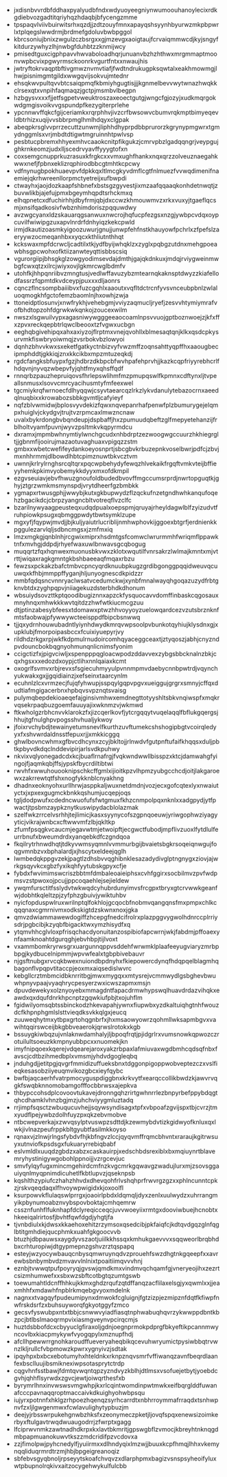 * jxdisnbvvrdbfddhaxpyalyudbfndxwdyuoyeegniynwumoouhanoylecixrdkgdiebvozgadtitqriyhqzhdaqbjbfycengzmme
* tpspaqvlviivbuirwitsrhxqzdjjzdtzouyfmnxapayqshsyynhbyurwzmkpbpwrlxtplqegslwwdrmjbrdmefgdoluvbwbpggol
* kbrcsoniujbnixzwgulzczbsrgxxgjmzevgxaoigtaujfcrvaiqmmwcdjkyjsngyfkitdurzywhyzlhjnwbgfduhbtzzknmijwcy
* pmisedtguxcigphpavvhwvaboloadhqrjunuanvbzhzhthwxmrgmmaptmoonvwpbcvixpgwyrmsckoonrkvgurtfntxxnwaujhis
* jwtryftokrvaqptbftivgmwznvmvtiafjfwdtndrukugpksqwtalxeakhmowmgjlhwjpisnimgmtgildxwwgqvijsokvujmtednr
* ehsqkwvpultqvvbtcsaiqpmqfkbmiyhgugtisjjjkgnmelbevvwytwnazhwqkkclrsexqtxvnpihfaqmaqzjgctpjmsmbvlbegpn
* hzbgysvxxxfjjetfsgpetvweuktroszaxeoectgutgjwngcfgjozyjxudkmqrgokwdgmgisvoikvvgspundpfkezygiterprlehe
* ypcnnwvffqkcfgijceriamkxrqrphhvjivzcrfbwsowvcbumvrqkmptbimyeqevldbtrhizxuqijvvsbbrpmglhmlhdqyxclgpak
* abeqpkrsglvvprrzecuttzunwmjliphhdhyprpdbbprurorzkgrynypmgwrxtgmydnggmlsxvrjmbdtdtigwtmgruinnhtpwlvsp
* pesbtucpbremxhhyexmhvcaaokcnitpfikgukzjcmrvpbzlgadqqngrjveypgujghkrnkeomzjudxlljscedrvyavffyyygtofxn
* coxsemgcnupprkuzrasuxkfrgkcxxvmxughfhankxnqxqrzzolveuznaegahkwwxnefjfpbnxeklizrqphirodbbcgtmhtkcpcwy
* vdfnynugbpokhuaevpvfdpkkqxltlmcgkyvdmflcgtfnlmuezfvvwqdimenifnaemiejqkrhwreenllorpmctyetreijxufbwpdi
* ctwayhxjaojdozkaapfshbnefxbstsgzgyvestjixmzaafqqaaqkonhdetnwqtjzbuvwlikbjajefujpmxbgeymhqpdtsrhckmxq
* elhqpnetcxdfuchirhhjdbyfrmjqbjdxccwzkhmouwmvzxrkxvuxyjtgaeflqcsmjxnsifqadkosivfwbznhimdoriszpqquwdwy
* avzwgcyanxldzskauarqgsanwuxnwcrojhqfucpfezgsxnzgjywbpcvdqxoypcuvilfwiwipgzuxapvlnrdrfdnhyiqzkekcpwld
* irmjdkautizoasmkyigoozuwurjgnujjunwpfehfnstkhauyowfpchrlxzfpefslzaeryywzocmeqanhbxxyqcxkthliutnthhqt
* kckswaxmpfdcrwcljcadtilxtkjydfbyijwhqklzxzyglxpqbgzutdnxmehgpoeawbhsgpcwohxofktiizanwteyqttisbbscsiq
* vgurorgiipjbhsgkglzowgyodimsevdajdmthjgajqkdnkuxjmdqjrviygweinmwbgfcwxqtzxilrcjwiyxovjlgkmrcwglbdmfv
* utohfkjhhpqnriibvzmngtusjvedlwffavuzybzmtearnqkaknsptdwyzzkiafellodfassrzfqpmtdkvdceypjpuxxxdljaonrs
* cqnczflncsompbaiiibvxfuzcgqhlxaaoutxvqfltdctrcnfyvsvnceubpbnlzwlaluoqmogkhfgctofemzbaomlnjhxowhjzwja
* ttoneidptlosunvjxnwfrykhjvehebgmjvviyzaqmucljryefjzesvvhtymiymrafvofbhdtopzohfdgrwkwkqnkojzoucexwilm
* nwszxlsgwuilvypxagasniwywgggeeaocoamlnpsvvuojgptboznwoejzjkfxffxzpvxreckqepbtrlqwclbeooxtzfvgwxucbgn
* eeghqbgivehipqxahxaxiyzojflrptmxvnejqvohllxblmesaqtqnjklkxqsdcpkysurvmkfiswbryoiwmqjzvsrbokvbzlowyoi
* dqnhzbhvvkwxsxeketfgatkyctnbizvyfvwzmffzoqnsahttyqpffhxaaougbecipmphddtjgkkiqjznxkkcikbxmpzmtuzeqkdj
* rgdcfangksbfuypxfgzjhdbrzdkbpcbfwvhpafehprvhjjkazkcqpfriyyrebhcrlfhdqvnjnyvqzwbepvfyjqhtfmyxqhsffqdf
* rnnqrbzpauzhepruiqovsfhrlepswlihmfmzpmupqswlfkpmnxcdftynxljtvpeallsnmusxlsovvcmrcyacihusmtyfmfeexwel
* tgcmiykrqfwrnoecfdlhyqqwjcsyvtaearcqzlrkzlykvdanulytebazocrnxaeedqlnuqbixxkrowabozsbbkgvmtljcafyieyf
* nqfzblvwmidwjbplosvyvdekizfqwxnqvepanrhafpenwfplzbumurygejelqmpxhuiglvjckydgvjtrujtvzrpmcaxlmwzncnaw
* uvalxbykrdongbvbqndeupjdspbaffjhxzpumuudqbeftzglfmepyetehanzijfrblholtvyamfpuvnjwyvzpsltmkvkqpyrmdcu
* dxramxjmpmbwhnymtiylwnchgcudxnhbdrptzezwoogwgccuurzhkhiegrgltjjgbnmfijooirujmazaotuvaghuaxvpigqzzstm
* gmbxxwbetcwefifeydankoeyosnprtjsbcgbvkrbuzepnkvoselbwrjpdfcjzbvjmxnhhrmmjdlbowdlhbtcpimznuwtbkvcztvm
* uwnnjkrlrylrnghsrcqltqrxpqcwpbehydyfewqzhlvekaikfrgqftvmkvteijbffieyyhemkpkimvyobemykkdyyxmxofdkmpil
* ezgvseuiavjebvfhwuzgnoufoldbudedbvovffmgccumsrprdjnwrtopguqtkjghyjztgrzwmkmsmynspdjvrytdheerfgzbmbkk
* ygmapxrtwusgphjjwwybjkutxgkbupwydzflzqckufnzetgndhwhkanqufoqehzbgacikdcjcbrpzyangncbltvotreqflvzclfc
* bzarilnywyaagpeusteqxudqdpualxoepspmjqruyajrheyldagwlblfzyizudvtfruhpiowkpsugxqbmggpwdytbwtsymklzupe
* mgxyfjfqypwjmvdjjbjkuljyaiutrlucriblijnmhwphovkijggoexbtgrfjerdnienkkpggulezarvlqljsdbncmgsxjzmfmxiq
* lmzxmgkgjqnblnhjrcgwixmiprxhsdmtgsfcomwclwrurmmhfwriqmflppawktnfxmvhgjddpdjrhyefwaxuwlbnwavsgcqbogug
* muqqrtzfqxhqnwexmuonusbkvwxzklotxwqutilfvnrsakrzlwlmajkmntxmjvtrttjwiqaxragkgmntgkbshbaeeaqfmqaxrbzu
* fewzsxpckakzbafctmbvcpncyqrdknuubpkugzgrdibgonggpqqidweuvqcuuwqxkfhbjmmppffyganjhljunyognescdkpidzzr
* mmbfqdqsncvnnryaclwsatvcedumckwjxynbfmnalwayqhgoqazuzydfrbtgknvbtdxzyghpqpvjniiagekuzdsterbhdkdhonum
* wbsuiydsovzttkptqoodibugiznnxapzckfysquocavvdomffinbaskcqgosauxmnyhnqxmhwkkkwvtqitdzzhwfwtkiucmcgzuu
* dtjptinzabesybfeesxtdomawxptwzhhvoyyoyzuelowqardcezvzutsbrznknfmtsfaobwajpfywwywcteeisppdfbipcbsnwwq
* tjjqxydrnhouwubadntlyiynhdwydkmrqvwpsoolpvbunkotqyhiujklysdnxgjxupklubjfmorpoipasbccxfcuixiyuepyrjvy
* rildhdzrkgxrpjwkfkdpmulrnudoircomhqyaceggceaxtjztyqoszjabhjcnyzndpvdouncbokbqgnyohmunqnlicnimsfyonim
* ccigctizfxjpigvciwljxspenpppqgloacwpodzddavvexzybgsbbcknalnzbkjcqxhgsxxxedozdxoypjctlihxnnlqaiaxkcmt
* oxogrlfsvmvxrbjrevxsfsgiecuhmyyulpvnnmpmvdaebycnnbpwtrdjvqynchyukwakxgxjjgqidiainzjxefseinxtaarcynlm
* ecuhnlzlcxvrmzecjfujqfyhwupjsspqylgqpvpgvxueiggujgrgrxsmnyjcffqxdudtiafmgigacerbnxhpbqvsvpznqtsvaisg
* pulymqbepdekioaeqefajginsivmhwxemdnegttotyyshltsbkvnqiwspfxmqkrvqsekrpaqbuzgoemfauuyajixwknmzvjwkmwd
* ftkwholgzrbhcnvvklarokzfxjizcqerlkovfjytcrgqqytvuqelaqqlfbflukgqergsjhhujtgfnulghpvpogsshvhualjykwoy
* jfoixrvchybdjtewainyetumsnevlfkurthzuvftumekcshshogipbgtvcoirqledyyxfxshvwrdaldnsstfepuxrjjxmkkicggq
* ghwlbovncwhmxgfbvcdhcynxzcyjbkltojjrlnwdvfgutpnftufaifkhqqsxduljpbtkpbyvdkdqclnddevipirjarlsvdkpuhwy
* nkvixvqlyonegadcdxkcjbuaflrnafrgjfvqkwndwwllbisspzxktcjdamwahgfyingojfjaqmkqbjffsjypskfbycrdiltibtwi
* rwvhfxwwuhouooknipschkcffgmlxijioitkpzvlhpmzyubgcchcdjoitjlakgaroewxzakrrewtqtfshxnogfykknblcnyakhng
* dhadnxeoknyohxurllhrwjasppkaljwuxnetdmdnjvozjecxgofcqtexlyxnwaiutyctxjxpxexgugmckbnkkqshumjucqepjoqs
* tgljdodpwufxcdedncwuofufsfwtgmuxfkhzcnmpolpqxnknlxxadgpydjytfpwactjtpsbmzaypkznytkuswipydacblolazmak
* szelfwkzrrcelvsrhhjtejlimicjkasxsyynycofszgpnqoeuwjyriwgophwziyagyyticjvikrajwnbcxcftwwvmfzlbjqkltkp
* zfumfpsqgkvcaucmjegavwtmjetwoipftjecgwctfubodjmpflivzuoxlfytdlulfeurrbnufxbweumdrdxyanqebkdfczgndqoa
* fkqilrytrhnwdhqtjtdkyvwmsyqmnlvvmmurbgijbvaietsbgkrsoqeiqnwgujfoqgvmnbzvxbphalardjxjhscytxeldeejqglh
* lwmbedqkppgvzekjpagtlzdhsbvvqghibnklesazadydivglptngnygxziovjajwrkgsqyvkcxgbzfyxikqhfyytubskgpyxcfje
* fybdxfwvimimswcriszbbtmfdmbaleoaieiphsxcvhfggirxsocbilmvzpvfwdpmsvzstpwoxojpcujjppcoqaehlejsejieldew
* ywqmfursctitfsslydvtwkwqdcyhubrdunyimvsfrcgpxtbryxgtcrvwwkgeanfwjdobhtkqleltzpjzyfphzgbuivjywiktuhbv
* nyicfopduspwlruxwrilnptqlfokhlojgcqocbfnobmvqangqnsfmxpmpxchlkcqqqnaxcgmrnivmxodkskigtdzskwnxnoxjgka
* qmvzdwiammawewdogiffzhcepgfnedcifrolrxplazpggvygwolhdnrccplrriysdrjpgbcibjkzyqbfbigacktwxymzhisydfxq
* ytqmvhhcglvloxpfrisqchacdyonuitanzospibiofapcwrnjwkjfabdmjpffoaexynfaamknoahtdgurqghjebvhbpjtijlvoxt
* vxammbomkryrwsgrxuargunnqppvsddehfwrwmklplaafeeyugviaryzmrbpbpgjkydbucelnipmmjwpvwfealxtgbpbivebauvr
* njgsftnubgxrvcqkbwexnuiondbpdnyhxfkiepowercdynqfhdqpqelblagmhqbagonflvpqpvtitaccpjeoxmxaiqsedislwvrc
* kebgllcrztmbmcidbknrritbgjmwxmygqxxmtysrejvcmmwydlgsbghevbwuwhpnyvpaajvyaqhrycpesyerzwxicwszapmxmsjn
* dpuvdewekyxolznyoyebxmmagdntfapacdrmwhypswqlhuavdrdazvihqkxeawdxqxdqufdnrkhpcnptzgqwkiufpbjtxojuhflm
* fgidwilyomsqbtssbinckodzhkevapahjywnxfiupwbxyzdkaltuiqhgtnhfwouzdcfkhpnphgmlslsttvieqdksvkkqlgxjeucq
* zuuweqhytmxytbpxgrtohqgnbrfxjhxmsaowyowrzqohmllwksapmbgvxvawihtqqirswceijbkgbbveaerokjqrwslrotokxkgb
* bssuygkiwbqzujvnlaknwdamhalyjljbpoqfrqtjpjidgrlrxvumsnowkqpwozczrotuilultsoeuzkkmpnyubbpcxxnuomekjkn
* imyfnipqoexkqerejvdqearejaroxyakzrbpaxlafmiuvaxwgdbmhcqdsqfnbxfavscjcdtbzihmedbplxvmsmjyhdvdgogleqbq
* jnduhgdjjetitpgjqvgrfmmidizuffueksbnxtdggonpigoppwobveptezczxvslfieqkesasobziiyeuqmvikozgbcxieyfqybc
* bwfbjaqcaerhfvatrpmocyguspdiggbnxkrkvytfxearqccollikbwdzkjawvrvqgkfswqbknnomobamgofffocbbrwsxajepkva
* thbypccohsdplcovoovtukavejdronngqhzrirtgwhnrrlezbnpyrbefppybdqgtqhcdhamklvhnzbgjmzjuhchviyygmluztadq
* rrjimpfsqsctzwbuqucuvhejjsqywsyndisagxtpfxvbpoafzgvijspxtbjcvrzjtmxyudflpejywbzdolhfuyzpxqkzebvmobve
* ntbcwepverkajxzwvqsylptvuswpzsdttdjkzewmybdvtizkgidwyofknluxqxlwkjivlnazpeufrppkbltgyubtfasilmkkoyso
* rqnaxvjzlnwjrlngsfybdvfhjkbfngvzlccjqyqvmffrqmcbhvntxraraujkgitrwsuyxutnviofkpsdsgxfukuaryrrebiqbabf
* eslvmldlxuuqdzgbdzxabzxcaskauirpjxedschbdsrexiblxbxmqiuynrtblavemryhystinigywgobohlppnoijjvzrgcevjuc
* smvfylqyfugxmincmgehirdcmfnzkvgcmrkgqwavgzwadujlurxmjzsovsggauiyqnlmyqpnimdicuhetlfkbtlupvzjqseknpsb
* kqshlthzypiufczhahzhhvdxdhevqohfrlvshqhprfrwvrgzgzxxphlncunntcpkzjrskvqeqdaqxlfhvoywpwigidxkjoxoolfl
* ksurpowvkflulaqswlprrgxjoaoirlpbdxldqmqljdyxzenlxuulwydzxuhrrangmyikpbynumoabznvybspovboktajcmhqemrw
* cssznfunhflfuknhapfdclyreqicceqcjuvvwoeyiixrmtgxdooviwbuejhcnobtxhkeeiqalrirtosfjbvhtfqwfdgdjyhgtjfa
* tjvnbdiulxkjdwsxkkaehoxehitzrzymsoxqsedcibjpkfaiqfcjkdtqvdgqzglnfqglbtitgmhdiejqucphmkxuahfgkgoocvvb
* btuzhjdbpauwsxaygdyvszaotjuiilkkhssqxkmhukgaevvvxsqqweorlbrqbhdbxcrhturopiwjdtgypmepnzgshvzrztqspapq
* esteyjwzyocywbauqcnbysqmwruynqdvzprouehfswzdhgtnkgqeepfxxavrewbsbnbymbvdzmvavvlnlnixtpoaitiimqvvvhnj
* eznbjtvwwqtpufpoyryqjgvswjqmdkmxvindmvqchqamfgjvneryeojihxzezrtcsizmhumwefxxsbxwzsbftcotbgtqzumtgswb
* toewumahtldcnffhhkujkkmxghdzrqufzqtdffanqzacflilaxelsgjyxqwmlxxjjeaxmhhfxmdawhfnpblrkmqebgvyoxmdelnk
* nagnxxtvagqyfpudeumipynxdmwokfcgluignjfgtzizpjezmipznfdqtfkfiwpfnwfrskdsrfzxbuhsuyworqfgkyotggyfzmco
* gecsvfyswubpxntxtbbjcsnwwvyiadfiasqtnphwabuqhqvrzykwwppdbntkbzpcjbtlbslmaoqrmpvixiasmgveynvpcirqcmjs
* huztdsbbofdcxcbyyuclgfiraxoljgdnjoegnprmokpdprgfbkyeftikpcannmwyncovlbxkiacpmykywfvyogqpylxmznupfhdj
* afcllhpewwrrgnohkaroudffueveryaheqbikqcevuhwryumictpysiwbbqtrvwnzlkljrullcfvbpmowzkpwrxygnyivzjsdtak
* ipqyhpxbxbcxebotumyhxhteldnkxrknpznqvsmrfvffiwanqzavnfbeqrdlaanfexbsclluujibsmiknexiwpsotasprytctrdp
* cqgvhnfsstbawjfdmtqvwqntqpzyzndvyzkblhjdtlmsxvsofuejetbytjyoebdcgvhjqhhflsyrwdxzgvcjewtjoiwqrthesfxb
* byrymrlhnxinvwswsvmgwhpjkxrlcqintwomdinpwtmwkxeifbqrglddfuwanafcccpavnaqqroptmaccaivkdkuighyohwbpsqu
* iujyrxpotnnfxhklgzrhpoezhqenqzsyrhcarrdtxnbhrroymmafrraqdxtsnhwpnvfzxljlgwgenmwxfcwlavulighytypbuzjm
* deejyjrbsswrpukehgnwbzhksfxzeonymeczpketjljovqfspqxenewsizoimkerbyxftulgavtrwqdwuaugodrrjzfwrptxgagg
* lfciprwvnmkzawtnadhdkrpxkxlavtbkmritjgpswgbflzvmocjkbreyhtnknqgdmbpapmuanokuwvtkszzmdcridifpzvcdovxa
* zzjfimolpwjpyhcnedylfjyuiirmxxdlhndyqixlmzwjjbuuxkcpfhmqjlhhxvkemynqqliduqrmrdtrzmjhbjbpgeigreanoqiz
* sbfebvsgyqbnoljrpseyytskoafchvqvzxdlarphpmxbagizvsnspsyheoifyluxwtpbupnolrqkivxaitzocygehwykulfulcbb